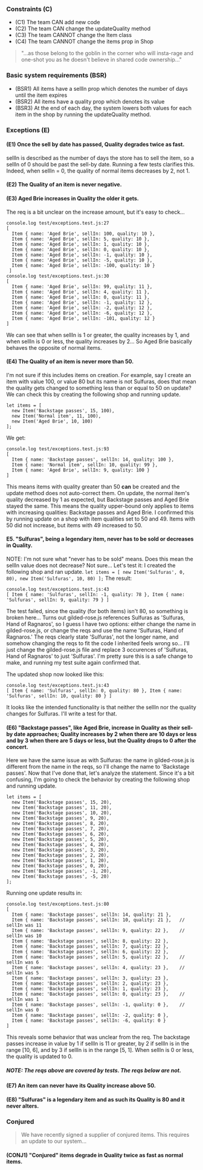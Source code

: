 ### Constraints (C)
* (C1) The team CAN add new code
* (C2) The team CAN change the updateQuality method
* (C3) The team CANNOT change the Item class
* (C4) The team CANNOT change the items prop in Shop
> "...as those belong to the goblin in the corner who will insta-rage and one-shot you as he doesn't believe in shared code ownership..."

### Basic system requirements (BSR)
* (BSR1) All items have a sellIn prop which denotes the number of days until the item expires
* (BSR2) All items have a quality prop which denotes its value
* (BSR3) At the end of each day, the system lowers both values for each item in the shop by running the updateQuality method.

### Exceptions (E)
#### (E1) Once the sell by date has passed, Quality degrades twice as fast.
sellIn is described as the number of days the store has to sell the item, so a sellIn of 0 should be past the sell-by date. Running a few tests clarifies this. Indeed, when sellIn = 0, the quality of normal items decreases by 2, not 1.
#### (E2) The Quality of an item is never negative.
#### (E3) Aged Brie increases in Quality the older it gets.
The req is a bit unclear on the increase amount, but it's easy to check...
```
console.log test/exceptions.test.js:27
[ 
  Item { name: 'Aged Brie', sellIn: 100, quality: 10 },
  Item { name: 'Aged Brie', sellIn: 5, quality: 10 },
  Item { name: 'Aged Brie', sellIn: 1, quality: 10 },
  Item { name: 'Aged Brie', sellIn: 0, quality: 10 },
  Item { name: 'Aged Brie', sellIn: -1, quality: 10 },
  Item { name: 'Aged Brie', sellIn: -5, quality: 10 },
  Item { name: 'Aged Brie', sellIn: -100, quality: 10 }
 ]
console.log test/exceptions.test.js:30
[
  Item { name: 'Aged Brie', sellIn: 99, quality: 11 },
  Item { name: 'Aged Brie', sellIn: 4, quality: 11 },
  Item { name: 'Aged Brie', sellIn: 0, quality: 11 },
  Item { name: 'Aged Brie', sellIn: -1, quality: 12 },
  Item { name: 'Aged Brie', sellIn: -2, quality: 12 },
  Item { name: 'Aged Brie', sellIn: -6, quality: 12 },
  Item { name: 'Aged Brie', sellIn: -101, quality: 12 }
]
```
We can see that when sellIn is 1 or greater, the quality increases by 1, and when sellIn is 0 or less, the quality increases by 2... So Aged Brie basically behaves the opposite of normal items.
#### (E4) The Quality of an item is never more than 50.
I'm not sure if this includes items on creation. For example, say I create an item with value 100, or value 80 but its name is not Sulfuras, does that mean the quality gets changed to something less than or equal to 50 on update?
We can check this by creating the following shop and running update.
```
let items = [
  new Item('Backstage passes', 15, 100),
  new Item('Normal item', 11, 100),
  new Item('Aged Brie', 10, 100)
];
```
We get:
```
console.log test/exceptions.test.js:93
[
  Item { name: 'Backstage passes', sellIn: 14, quality: 100 },
  Item { name: 'Normal item', sellIn: 10, quality: 99 },
  Item { name: 'Aged Brie', sellIn: 9, quality: 100 }
]
```
This means items with quality greater than 50 **can** be created and the update method does not auto-correct them. On update, the normal item's quality decreased by 1 as expected, but Backstage passes and Aged Brie stayed the same. This means the quality upper-bound only applies to items with increasing qualities: Backstage passes and Aged Brie. I confirmed this by running update on a shop with item qualities set to 50 and 49. Items with 50 did not increase, but items with 49 increased to 50.
#### E5. "Sulfuras", being a legendary item, never has to be sold or decreases in Quality.
NOTE: I'm not sure what "never has to be sold" means. Does this mean the sellIn value does not decrease? Not sure... Let's test it: I created the following shop and ran update.
`let items = [ new Item('Sulfuras', 0, 80), new Item('Sulfuras', 10, 80) ];`
The result:
```
console.log test/exceptions.test.js:43
[ Item { name: 'Sulfuras', sellIn: -1, quality: 78 }, Item { name: 'Sulfuras', sellIn: 9, quality: 79 } ]
```
The test failed, since the quality (for both items) isn't 80, so something is broken here... Turns out gilded-rose.js references Sulfuras as 'Sulfuras, Hand of Ragnaros', so I guess I have two options: either change the name in gilded-rose.js, or change the reqs and use the name 'Sulfuras, Hand of Ragnaros.' The reqs clearly state 'Sulfuras', not the longer name, and somehow changing the reqs to fit the code I inherited feels wrong so... I'll just change the gilded-rose.js file and replace 3 occurences of 'Sulfuras, Hand of Ragnaros' to just 'Sulfuras'. I'm pretty sure this is a safe change to make, and running my test suite again confirmed that.

The updated shop now looked like this:
```
console.log test/exceptions.test.js:43
[ Item { name: 'Sulfuras', sellIn: 0, quality: 80 }, Item { name: 'Sulfuras', sellIn: 10, quality: 80 } ]
```
It looks like the intended functionality is that neither the sellIn nor the quality changes for Sulfuras. I'll write a test for that.

#### (E6) "Backstage passes", like Aged Brie, increase in Quality as their sell-by date approaches; Quality increases by 2 when there are 10 days or less and by 3 when there are 5 days or less, but the Quality drops to 0 after the concert.
Here we have the same issue as with Sulfuras: the name in gilded-rose.js is different from the name in the reqs, so I'll change the name to 'Backstage passes'. Now that I've done that, let's analyze the statement. Since it's a bit confusing, I'm going to check the behavior by creating the following shop and running update.
```
let items = [
  new Item('Backstage passes', 15, 20),
  new Item('Backstage passes', 11, 20),
  new Item('Backstage passes', 10, 20),
  new Item('Backstage passes', 9, 20),
  new Item('Backstage passes', 8, 20),
  new Item('Backstage passes', 7, 20),
  new Item('Backstage passes', 6, 20),
  new Item('Backstage passes', 5, 20),
  new Item('Backstage passes', 4, 20),
  new Item('Backstage passes', 3, 20),
  new Item('Backstage passes', 2, 20),
  new Item('Backstage passes', 1, 20),
  new Item('Backstage passes', 0, 20),
  new Item('Backstage passes', -1, 20),
  new Item('Backstage passes', -5, 20)
];
```
Running one update results in:
```
console.log test/exceptions.test.js:80
[
  Item { name: 'Backstage passes', sellIn: 14, quality: 21 },
  Item { name: 'Backstage passes', sellIn: 10, quality: 21 },   // sellIn was 11
  Item { name: 'Backstage passes', sellIn: 9, quality: 22 },    // sellIn was 10
  Item { name: 'Backstage passes', sellIn: 8, quality: 22 },
  Item { name: 'Backstage passes', sellIn: 7, quality: 22 },
  Item { name: 'Backstage passes', sellIn: 6, quality: 22 },
  Item { name: 'Backstage passes', sellIn: 5, quality: 22 },    // sellIn was 6
  Item { name: 'Backstage passes', sellIn: 4, quality: 23 },    // sellIn was 5
  Item { name: 'Backstage passes', sellIn: 3, quality: 23 },
  Item { name: 'Backstage passes', sellIn: 2, quality: 23 },
  Item { name: 'Backstage passes', sellIn: 1, quality: 23 },
  Item { name: 'Backstage passes', sellIn: 0, quality: 23 },    // sellIn was 1
  Item { name: 'Backstage passes', sellIn: -1, quality: 0 },    // sellIn was 0
  Item { name: 'Backstage passes', sellIn: -2, quality: 0 },
  Item { name: 'Backstage passes', sellIn: -6, quality: 0 }
]
```
This reveals some behavior that was unclear from the req. The backstage passes increase in value by 1 if sellIn is 11 or greater, by 2 if sellIn is in the range [10, 6], and by 3 if sellIn is in the range [5, 1]. When sellIn is 0 or less, the quality is updated to 0.
##### NOTE: The reqs above are covered by tests. The reqs below are not.

#### (E7) An item can never have its Quality increase above 50.
#### (E8) "Sulfuras" is a legendary item and as such its Quality is 80 and it never alters.

### Conjured
> We have recently signed a supplier of conjured items. This requires an update to our system...
#### (CONJ1) "Conjured" items degrade in Quality twice as fast as normal items.
